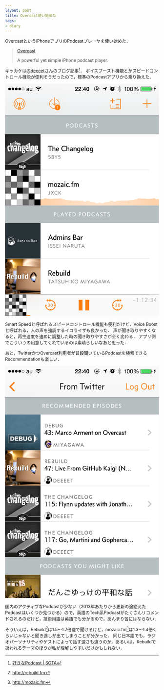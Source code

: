 ```yaml
---
layout: post
title: Overcast使い始めた
tags:
- diary
---
```

OvercastというiPhoneアプリのPodcastプレーヤを使い始めた．

> [Overcast](https://overcast.fm/)
> 
> A powerful yet simple iPhone podcast player.

キッカケは[@deeeet](https://twitter.com/deeeet)さんのブログ記事[^1]．
ボイスブースト機能とかスピードコントロール機能が便利そうだったので，標準のPodcastアプリから乗り換えた．

![top](/images/2014/09/07/overcast1.png)

Smart Speedと呼ばれるスピードコントロール機能も便利だけど，Voice Boostと呼ばれる，人の声を強調するイコライザも良かった．
声が聞き取りやすくなると，再生速度を速めに調整した時の聞き取りやすさが全く変わる．
アプリ側でこういうの用意してくれているのは素晴らしいなあと思った．

あと，TwitterかつOvercast利用者が普段聞いているPodcastを検索できるRecommendationも楽しい．

![recommendations from twitter](/images/2014/09/07/overcast2.png)

国内のアクティブなPodcastが少ない（2013年あたりから更新の途絶えたPodcastはいくつか見つかる）ので，英語のTech系Podcastがたくさんリコメンドされるのだけど，技術用語は英語でも分かるので，あんまり苦にはならない．

そういえば，Rebuild[^2]は1.5〜1.7倍速で聞けるけど，mozaic.fm[^3]は1.3〜1.4倍ぐらいじゃないと聞き逃しが出てしまうことが分かった．
同じ日本語でも，ラジオパーソナリティやゲストによって話す速さも違うのか，あるいは，Rebuildで扱われるテーマのほうが私が理解しやすいだけかもしれない．

[^1]: [好きなPodcast | SOTA](http://deeeet.com/writing/2014/08/06/podcast-2014/)
[^2]: http://rebuild.fm
[^3]: http://mozaic.fm
